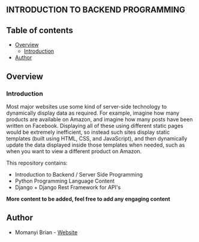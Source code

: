 ## INTRODUCTION TO BACKEND PROGRAMMING

## Table of contents

- [Overview](#overview)
  - [Introduction](#introduction)
- [Author](#author)


## Overview

### Introduction

Most major websites use some kind of server-side technology to dynamically display data as required. For example, imagine how many products are available on Amazon, and imagine how many posts have been written on Facebook. Displaying all of these using different static pages would be extremely inefficient, so instead such sites display static templates (built using HTML, CSS, and JavaScript), and then dynamically update the data displayed inside those templates when needed, such as when you want to view a different product on Amazon.

This repository contains:
- Introduction to Backend / Server Side Programming
- Python Programming Language Content
- Django + Django Rest Framework for API's


**More content to be added, feel free to add any engaging content**

## Author

- Momanyi Brian - [Website](https://momanyi-brian-portfolio.vercel.app)